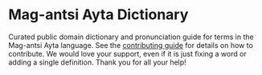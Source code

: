 
# Mag-antsi Ayta Dictionary

Curated public domain dictionary and pronunciation guide for terms in the Mag-antsi Ayta language. See the [contributing guide](https://github.com/drumworkteam/term/blob/make/.github/contributing.md) for details on how to contribute. We would love your support, even if it is just fixing a word or adding a single definition. Thank you for all your help!